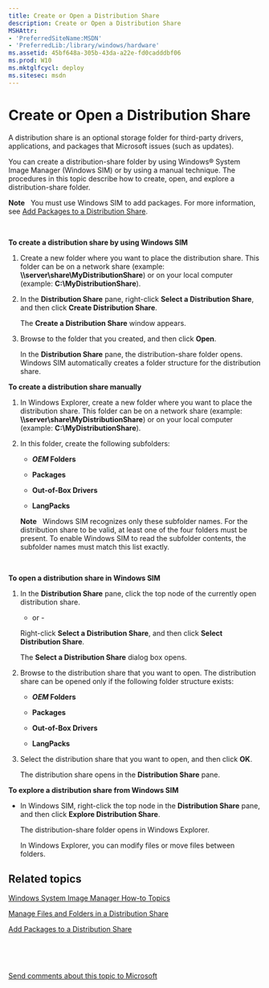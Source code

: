 ```yaml
---
title: Create or Open a Distribution Share
description: Create or Open a Distribution Share
MSHAttr:
- 'PreferredSiteName:MSDN'
- 'PreferredLib:/library/windows/hardware'
ms.assetid: 45bf648a-305b-43da-a22e-fd0cadddbf06
ms.prod: W10
ms.mktglfcycl: deploy
ms.sitesec: msdn
---
```


# Create or Open a Distribution Share


A distribution share is an optional storage folder for third-party drivers, applications, and packages that Microsoft issues (such as updates).

You can create a distribution-share folder by using Windows® System Image Manager (Windows SIM) or by using a manual technique. The procedures in this topic describe how to create, open, and explore a distribution-share folder.

**Note**  
You must use Windows SIM to add packages. For more information, see [Add Packages to a Distribution Share](add-packages-to-a-distribution-share-win8.md).

 

**To create a distribution share by using Windows SIM**

1.  Create a new folder where you want to place the distribution share. This folder can be on a network share (example: **\\\\server\\share\\MyDistributionShare**) or on your local computer (example: **C:\\MyDistributionShare**).

2.  In the **Distribution Share** pane, right-click **Select a Distribution Share**, and then click **Create Distribution Share**.

    The **Create a Distribution Share** window appears.

3.  Browse to the folder that you created, and then click **Open**.

    In the **Distribution Share** pane, the distribution-share folder opens. Windows SIM automatically creates a folder structure for the distribution share.

**To create a distribution share manually**

1.  In Windows Explorer, create a new folder where you want to place the distribution share. This folder can be on a network share (example: **\\\\server\\share\\MyDistributionShare**) or on your local computer (example: **C:\\MyDistributionShare**).

2.  In this folder, create the following subfolders:

    -   **$OEM$ Folders**

    -   **Packages**

    -   **Out-of-Box Drivers**

    -   **LangPacks**

    **Note**  
    Windows SIM recognizes only these subfolder names. For the distribution share to be valid, at least one of the four folders must be present. To enable Windows SIM to read the subfolder contents, the subfolder names must match this list exactly.

     

**To open a distribution share in Windows SIM**

1.  In the **Distribution Share** pane, click the top node of the currently open distribution share.

    - or -

    Right-click **Select a Distribution Share**, and then click **Select Distribution Share**.

    The **Select a Distribution Share** dialog box opens.

2.  Browse to the distribution share that you want to open. The distribution share can be opened only if the following folder structure exists:

    -   **$OEM$ Folders**

    -   **Packages**

    -   **Out-of-Box Drivers**

    -   **LangPacks**

3.  Select the distribution share that you want to open, and then click **OK**.

    The distribution share opens in the **Distribution Share** pane.

**To explore a distribution share from Windows SIM**

-   In Windows SIM, right-click the top node in the **Distribution Share** pane, and then click **Explore Distribution Share**.

    The distribution-share folder opens in Windows Explorer.

    In Windows Explorer, you can modify files or move files between folders.

## Related topics


[Windows System Image Manager How-to Topics](windows-system-image-manager-how-to-topics-win8.md)

[Manage Files and Folders in a Distribution Share](manage-files-and-folders-in-a-distribution-share-win8.md)

[Add Packages to a Distribution Share](add-packages-to-a-distribution-share-win8.md)

 

 

[Send comments about this topic to Microsoft](mailto:wsddocfb@microsoft.com?subject=Documentation%20feedback%20%5Bp_wsim\p_wsim%5D:%20Create%20or%20Open%20a%20Distribution%20Share%20%20RELEASE:%20%2810/17/2016%29&body=%0A%0APRIVACY%20STATEMENT%0A%0AWe%20use%20your%20feedback%20to%20improve%20the%20documentation.%20We%20don't%20use%20your%20email%20address%20for%20any%20other%20purpose,%20and%20we'll%20remove%20your%20email%20address%20from%20our%20system%20after%20the%20issue%20that%20you're%20reporting%20is%20fixed.%20While%20we're%20working%20to%20fix%20this%20issue,%20we%20might%20send%20you%20an%20email%20message%20to%20ask%20for%20more%20info.%20Later,%20we%20might%20also%20send%20you%20an%20email%20message%20to%20let%20you%20know%20that%20we've%20addressed%20your%20feedback.%0A%0AFor%20more%20info%20about%20Microsoft's%20privacy%20policy,%20see%20http://privacy.microsoft.com/en-us/default.aspx. "Send comments about this topic to Microsoft")





